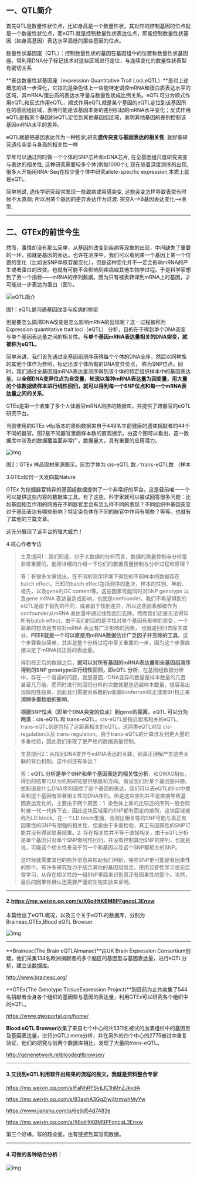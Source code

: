 ## 一、QTL简介

首先QTL是数量性状位点，比如身高是一个数量性状，其对应的控制基因的位点就是一个数量性状位点，而eQTL就是控制数量性状表达位点，即能控制数量性状基因（如身高基因）表达水平高低的那些基因的位点。

数量性状基因座（QTL）：控制数量性状的基因在基因组中的位置称数量性状基因座。常利用DNA分子标记技术对这些区域进行定位，与连续变化的数量性状表型有密切关系

**表达数量性状基因座（expression Quantitative Trait Loci,eQTL）**是对上述概念的进一步深化，它指的是染色体上一些能特定调控mRNA和蛋白质表达水平的区域，其mRNA/蛋白质的表达水平量与数量性状成比例关系。eQTL可分为顺式作用eQTL和反式作用eQTL，顺式作用eQTL就是某个基因的eQTL定位到该基因所在的基因组区域，表明可能是该基因本身的差别引起的mRNA水平变化；反式作用eQTL是指某个基因的eQTL定位到其他基因组区域，表明其他基因的差别控制该基因mRNA水平的差异。

eQTL就是把基因表达作为一种性状,研究**遗传突变与基因表达的相关性**: 就好像研究遗传突变与身高的相关性一样

早年可以通过同时做一个个体的SNP芯片和cDNA芯片, 在全基因组尺度研究突变与表达的相关性, 这种研究需要较多个体(例如1000个); 现在随着深度测序的出现,很多人开始用RNA-Seq在较少量个体中研究allele-specific expression,本质上就是eQTL.

简单地说, 遗传学研究经常发现一些致病或易感突变, 这些突变怎样导致表型有时候不太直观; 所以用某个基因的差异表达作为过渡: 突变A-->B基因表达变化-->表型;

------

## 二、GTEx的前世今生 

然而，事情却没有那么简单，从基因的改变到疾病等现象的出现，中间缺失了重要的一环，那就是基因的表达。也许在测序中，我们可以看到某一个基因上某一个位置的变化（比如说SNP单核苷酸变化），但是这种变化并不一定会影响mRNA的产生或者蛋白的改变。也就有可能不会影响到疾病或其他生物学过程。于是科学家想到了另一个指标——mRNA的序列数据。因为只有被表转译到mRNA上的基因，才可能进一步表达为蛋白（图1）。

![eQTL简介](/Users/wanglinxiao/Desktop/homework/eQTL/eQTL简介.jpg)

图1：eQTL是沟通基因改变与疾病的桥梁

但是要怎么搞清DNA改变是怎么影响mRNA的出现呢？这一过程被称为Expression quantitative trait loci（eQTL） 分析，目的在于得到单个DNA突变与单个基因表达量之间的相关性。**与单个基因mRNA表达量相关的DNA突变，就被称为eQTL**。

简单来讲，我们首先通过全基因组测序获得每个个体的DNA全序，然后以同种族的其他个体作为参照，标记出该个体所有的DNA变异位点， 称为SNP位点。同时，我们通过全基因组mRNA表达量测序得到该个体的特定组织样本中的基因表达量。以**全部DNA变异位点为自变量，轮流以每种mRNA表达量为因变量，用大量的个体数据做样本进行线性回归，就可以得到每一个SNP位点和每一个mRNA表达量之间的关系**。

GTEx是第一个收集了多个人体器官mRNA测序的数据库，并提供了跨器官的eQTL研究平台。

当前使用的GTEx v6p版本的原始数据来自于449名生前健康的遗体捐献者的44个不同的器官。图2是不同器官里面样本数的直观展示。由这个图可以看出，这一数据库中涉及的数据覆盖面非常广，数据量大，具有重要的应用潜力。

![img](https:////upload-images.jianshu.io/upload_images/14383547-ec8174dea1afc5fa.JPEG?imageMogr2/auto-orient/strip|imageView2/2/w/589)

图2：GTEx 样品取材来源图示。灰色字体为 cis-eQTL 数／trans-eQTL数 （样本

3.GTEx如何一天发四篇Nature

GTEx 为挖掘器官特异的基因组数据提供了一个非常好的平台。这是目前唯一一个可以提供这些内容的数据库工具。有了这些，科学家就可以尝试回答很多问题：比如基因相互作用的网络在不同器官里会有怎么样不同的表现？不同组织中基因突变对于基因表达有哪些影响？特定染色体在不同的器官中作用有哪些？等等。也就有了其他的三篇文章。

这充分展现了该平台的强大威力！

4.核心作者专访

> 生息提问1：我们知道，对于大数据的分析而言，数据的质量控制与分析是非常重要的，能否详细的介绍一下你们的数据质量控制与分析过程和原理？
>
> 答：有很多文章提出，在不同的测序环境下得到的不同样本的数据存在batch effect。已知的batch effect包括测序的批次，样本的性别、年龄、祖先，以及gene的GC content等。这些因素可能同时对SNP genotype 以及gene mRNA 表达量造成影响，也就是confounder。我们不希望得到的eQTL是由于祖先的不同，或者由于性别差异，所以这些因素都被作为confounder从mRNA 表达量中通过线性回归去除。然而我们还是无法得知所有batch effect，由于我们的目的是寻找对单个基因有影响的突变，一个简单的想法是去除对mRNA 表达有广泛影响的因素， 也就是回归去除主成分。**PEER就是一个可以直接用mRNA数据估计广泛因子并去除的工具**。这个步骤看似简单，其实是整个分析过程中至关重要的一步，因为这个步骤直接决定了mRNA校正后的表达量。
>
> 得到校正后的数据之后，**就可以对所有基因的mRNA表达量和全基因组测序得到的SNP genotype进行线性回归，即eQTL 分析**。在基因组数据分析中，存在一个普遍的问题，就是基因／DNA变异的数量是样本数量的几百甚至几万倍，而同时进行的回归分析的次数就更是远超样本数量，很容易出现假阳性结果，因此我们需要对系数的p值做Bonferroni校正或者BH校正来**消除多重检验的影响**。
>
> **根据SNP位点（即单个DNA突变的位点）到gene的距离，eQTL 可以分为两类：cis-eQTL 和 trans-eQTL**。cis-eQTL是指近距离相关的eQTL, trans-eQTL则是包括了远距离相关的eQTL。这两类eQTL对应 cis-regulation以及 trans-regulation。由于trans-eQTL的计算涉及到更大量的多重检验，因此我们采取了更严格的数据质量控制。

> 生息提问2：从找到DNA变异与mRNA表达的关联，到真正理解产生这些关联的背后机制，这中间还有多远？
>
> 答：**eQTL 分析是单个SNP和单个基因表达的相关性分析**，和GWAS相似，得到的结果可以为机制研究提供思路和方向。假设我们对某个基因感兴趣，想知道是什么DNA序列调控了这个基因的表达，我们可以去eQTL的list中搜索和这个基因有显著相关性的DNA序列。但是这些序列并不是直接导致基因表达变化的，主要由于两个原因：1. 染色体上靠的比较近的序列一般会同时被一代一代传下去，因此这块区域里的SNP都有固定的排列，这块区域被称为LD block。在一个LD block里面，验测出相关性的SNP可能与真正有因果性的SNP有很强的相关性，但是由于多重检验，真正有因果性的SNP可能并没有得到显著结果。2. 存在相关性并不等于直接相关，由于eQTL分析是单个基因只对单个SNP做线性回归，并没有控制其他SNP的序列，也就是说，可能这个相关性来自于另一个和基因以及这个SNP都相关的SNP。
>
> 这时候就需要其他的额外信息来帮助我们判断，哪些SNP更可能是有因果性的那个。有许多研究致力于结合其他的基因组信息，使用监督性学习或无监督学习，从存在相关性的一组SNP里面来识别真正有因果性的那个。当然，最后的因果性确认还需要严谨的生物实验来证明。

------

#### 2.https://mp.weixin.qq.com/s/X6oiHtKBMBPFqncgL3Enxw

本篇给出了eQTL概况，以及三个关于eQTL的数据库，分别为Braineac,GTEx,Blood eQTL Browser



![img](https:////upload-images.jianshu.io/upload_images/14383547-2f5f31442717bda5.png?imageMogr2/auto-orient/strip|imageView2/2/w/1200)

------

**Braineac(The Brain eQTLAlmanac)**由UK Brain Expression Consortium创建，他们采集134名欧洲捐献者的多个脑区的基因型与基因表达量，进行eQTL分析，建立该数据库。

http://www.braineac.org/

**GTEx(The Genotype TissueExpression Project)**到目前为止共收集了544名捐献者全身各个组织的基因型与基因的表达量，利用GTEx可以研究各个组织中的eQTL。

https://www.gtexportal.org/home/

**Blood eQTL Browser**收集了来自七个中心的共5311名被试的血液组织中的基因型及基因表达量，进行(eQTL) meta分析，并在另外的四个中心的2775被试中重复验证，他们的研究与前两个数据库相比，发现了大量的*trans*-eQTL。

http://genenetwork.nl/bloodeqtlbrowser/

------

#### 3.又找到eQTL利用软件出结果的流程的推文，我就是资料整合专家

https://mp.weixin.qq.com/s/FaNhRYSyjLlC1hMnZJkvdA

https://mp.weixin.qq.com/s/83axhA3GgZjw4trmwhMyYw

https://www.jianshu.com/p/6e6d54d7483e

https://mp.weixin.qq.com/s/X6oiHtKBMBPFqncgL3Enxw

第三个好棒，写的超全面，也有链接到其官网数据。

------

#### 4.可做的各种结合分析：

![img](https:////upload-images.jianshu.io/upload_images/14383547-eff0271ccd941ac2.png?imageMogr2/auto-orient/strip|imageView2/2/w/1200)



